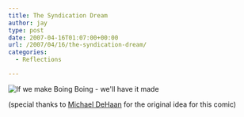 ```yaml
---
title: The Syndication Dream
author: jay
type: post
date: 2007-04-16T01:07:00+00:00
url: /2007/04/16/the-syndication-dream/
categories:
  - Reflections

---
```

![If we make Boing Boing - we'll have it made][1]

(special thanks to [Michael DeHaan][2] for the original idea for this comic)

 [1]: https://files.rambleon.org/images/2007/04/boing.jpg
 [2]: http://www.michaeldehaan.net/